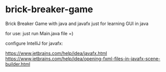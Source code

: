 # brick-breaker-game
Brick Breaker Game with java and javafx just for learning GUI in java

for use: just run Main.java file =)


configure IntelliJ for javafx:

https://www.jetbrains.com/help/idea/javafx.html
https://www.jetbrains.com/help/idea/opening-fxml-files-in-javafx-scene-builder.html

